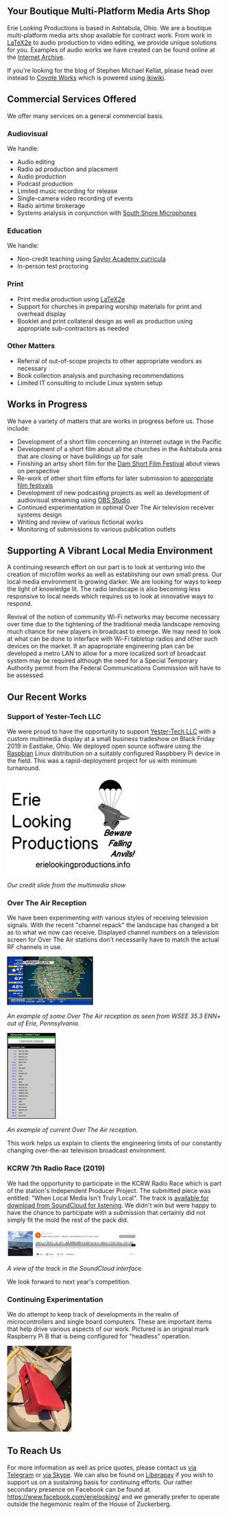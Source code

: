 ## Your Boutique Multi-Platform Media Arts Shop

Erie Looking Productions is based in Ashtabula, Ohio.  We are a boutique multi-platform media arts shop available for contract work.  From work in [LaTeX2e](https://www.latex-project.org/) to audio production to video editing, we provide unique solutions for you. Examples of audio works we have created can be found online at the [Internet Archive](https://archive.org/search.php?query=%22Erie%20Looking%20Productions%22&and[]=mediatype%3A%22audio%22).

If you're looking for the blog of Stephen Michael Kellat, please head over instead to [Coyote Works](http://coyote.works/) which is powered using [ikiwiki](https://ikiwiki.info/).  

## Commercial Services Offered

We offer many services on a general commercial basis.

### Audiovisual

We handle: 

* Audio editing
* Radio ad production and placement
* Audio production
* Podcast production
* Limited music recording for release
* Single-camera video recording of events
* Radio airtime brokerage
* Systems analysis in conjunction with [South Shore Microphones](http://southshoremicrophones.com)

### Education

We handle:  

* Non-credit teaching using [Saylor Academy curricula](https://www.saylor.org/)  
* In-person test proctoring  

### Print
 
* Print media production using [LaTeX2e](https://www.latex-project.org/)  
* Support for churches in preparing worship materials for print and overhead display  
* Booklet and print collateral design as well as production using appropriate sub-contractors as needed

### Other Matters

* Referral of out-of-scope projects to other appropriate vendors as necessary
* Book collection analysis and purchasing recommendations
* Limited IT consulting to include Linux system setup

## Works in Progress

We have a variety of matters that are works in progress before us.  Those include:

* Development of a short film concerning an Internet outage in the Pacific  
* Development of a short film about all the churches in the Ashtabula area that are closing or have buildings up for sale  
* Finishing an artsy short film for the [Dam Short Film Festival](https://damshortfilm.org/) about views on perspective  
* Re-work of other short film efforts for later submission to [appropriate film festivals](https://filmfreeway.com/festivals?utf8=%E2%9C%93&config%5B%5D=call_for_entries&config%5B%5D=event_type&config%5B%5D=niches&config%5B%5D=entry_fees&config%5B%5D=years_running&config%5B%5D=runtime&config%5B%5D=submit&has_query=&q=&call_for_entries=1&ft_gold=0&ft_ff=0&ft_ff=1&ft_sc=0&ft_audio=0&ft_photo=0&ft_oe=0&project_category%5B%5D=9&fees=0%3B50&years=4%3B20&runtime=Any&inside_or_outside_country=0&countries=us&entry_deadline_when=0&entry_deadline=&event_date_when=0&event_date=&sort=event_date)  
* Development of new podcasting projects as well as development of audiovisual streaming using [OBS Studio](https://snapcraft.io/obs-studio)  
* Continued experimentation in optimal Over The Air television receiver systems design  
* Writing and review of various fictional works 
* Monitoring of submissions to various publication outlets

## Supporting A Vibrant Local Media Environment

A continuing research effort on our part is to look at venturing into the creation of microfilm works as well as establishing our own small press.  Our local media environment is growing darker.  We are looking for ways to keep the light of knowledge lit.  The radio landscape is also becoming less responsive to local needs which requires us to look at innovative ways to respond.  

Revival of the notion of community Wi-Fi networks may become necessary over time due to the tightening of the traditional media landscape removing much chance for new players in broadcast to emerge.  We may need to look at what can be done to interface with Wi-Fi tabletop radios and other such devices on the market.  If an apapropriate engineering plan can be developed a metro LAN to allow for a more localized sort of broadcast system may be required although the need for a Special Temporary Authority permit from the Federal Communications Commission will have to be assessed.

## Our Recent Works

### Support of Yester-Tech LLC 

We were proud to have the opportunity to support [Yester-Tech LLC](http://www.yester-tech.com/) with a custom multimedia display at a small business tradeshow on Black Friday 2019 in Eastlake, Ohio.  We deployed open source software using the [Raspbian](http://raspbian.org/) Linux distribution on a suitably configured Raspbbery Pi device in the field.  This was a rapid-deployment project for us with minimum turnaround.

![Slide](img/slide.jpg)

*Our credit slide from the multimedia show*  

### Over The Air Reception

We have been experimenting with various styles of receiving television signals.  With the recent "channel repack" the landscape has changed a bit as to what we now can receive.  Displayed channel numbers on a television screen for Over The Air stations don't necessarily have to match the actual RF channels in use.

![ScreencapA](img/TV-Experiment-shrunk.jpg)

*An example of some Over The Air reception as seen from WSEE 35.3 ENN+ out of Erie, Pennsylvania.*

![ScreencapB](img/NewTV-shrunk.jpg)

*An example of current Over The Air reception.*

This work helps us explain to clients the engineering limits of our constantly changing over-the-air television broadcast environment.

### KCRW 7th Radio Race (2019)

We had the opportunity to participate in the KCRW Radio Race which is part of the station's Independent Producer Project.  The submitted piece was entitled: "When Local Media Isn't Truly Local".  The track is [available for download from SoundCloud for listening](https://soundcloud.com/alpacaherder/radio-race-2019-when-local-media-isnt-truly-local).  We didn't win but were happy to have the chance to participate with a submission that certainly did not simply fit the mold the rest of the pack did.

![Soundcloud](img/KCRW-shrunk.jpg)

*A view of the track in the SoundCloud interface.*

We look forward to next year's competition.   

### Continuing Experimentation

We do attempt to keep track of developments in the realm of microcontrollers and single board computers.  These are important items that help drive various aspects of our work.  Pictured is an original mark Raspberry Pi B that is being configured for "headless" operation.  

![Raspberry Pi](img/Pi.jpg)

## To Reach Us

For more information as well as price quotes, please contact us [via Telegram](http://t.me/smkellat) or <a href="skype:stephen.michael.kellat?chat">via Skype</a>.  We can also be found on [Liberapay](https://liberapay.com/smkellat) if you wish to support us on a sustaining basis for continuing efforts.  Our rather secondary presence on Facebook can be found at <https://www.facebook.com/erielooking/> and we generally prefer to operate outside the hegemonic realm of the House of Zuckerberg.  

